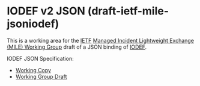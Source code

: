 # IODEF v2 JSON (draft-ietf-mile-jsoniodef)
This is a working area for the [IETF](https://www.ietf.org) [Managed Incident Lightweight Exchange (MILE) Working Group](https://datatracker.ietf.org/wg/mile/about/) draft of a JSON binding of [IODEF](https://tools.ietf.org/html/rfc7970).

IODEF JSON Specification:
* [Working Copy](https://github.com/milewg/draft-ietf-mile-jsoniodef)
* [Working Group Draft](https://datatracker.ietf.org/doc/draft-ietf-mile-jsoniodef/)
